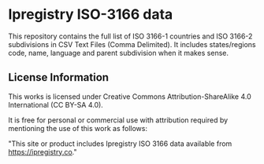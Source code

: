 # Ipregistry ISO-3166 data

This repository contains the full list of ISO 3166-1 countries and ISO 3166-2 
subdivisions in CSV Text Files (Comma Delimited). It includes states/regions 
code, name, language and parent subdivision when it makes sense.

## License Information

This works is licensed under Creative Commons Attribution-ShareAlike 4.0 
International (CC BY-SA 4.0).

It is free for personal or commercial use with attribution required by 
mentioning the use of this work as follows:

"This site or product includes Ipregistry ISO 3166 data available from 
https://ipregistry.co."
